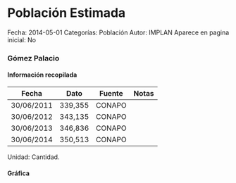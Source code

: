 Población Estimada
=====

Fecha: 2014-05-01
Categorías: Población
Autor: IMPLAN
Aparece en pagina inicial: No

### Gómez Palacio

<!-- break -->

#### Información recopilada

<table class="table table-hover table-bordered matriz">
  <thead>
    <tr><th>Fecha</th><th>Dato</th><th>Fuente</th><th>Notas</th></tr>
  </thead>
  <tbody>
    <tr><td class="centrado">30/06/2011</td><td class="derecha">339,355</td><td>CONAPO</td><td></td></tr>
    <tr><td class="centrado">30/06/2012</td><td class="derecha">343,135</td><td>CONAPO</td><td></td></tr>
    <tr><td class="centrado">30/06/2013</td><td class="derecha">346,836</td><td>CONAPO</td><td></td></tr>
    <tr><td class="centrado">30/06/2014</td><td class="derecha">350,513</td><td>CONAPO</td><td></td></tr>
  </tbody>
</table>

Unidad: Cantidad.

#### Gráfica

<div id="Morrisiwaniohr" class="grafica"></div>
  <!-- JAVASCRIPT DE LA GRAFICA EN Morrisiwaniohr -->
  <script>
  new Morris.Line({
    element: 'Morrisiwaniohr',
    data: [
      { fecha: '2011-06-30', dato: 339355 },
      { fecha: '2012-06-30', dato: 343135 },
      { fecha: '2013-06-30', dato: 346836 },
      { fecha: '2014-06-30', dato: 350513 }
    ],
    xkey: 'fecha',
    ykeys: ['dato'],
    labels: ['Dato'],
    lineColors: ['#FF5B02'],
    xLabelFormat: function(d) {
      return d.getDate()+'/'+(d.getMonth()+1)+'/'+d.getFullYear();
    },
    dateFormat: function (ts) {
      var d = new Date(ts);
      return d.getDate() + '/' + (d.getMonth() + 1) + '/' + d.getFullYear();
    }
  });
  </script>

